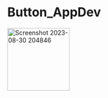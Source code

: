 # Button_AppDev
<img width="142" alt="Screenshot 2023-08-30 204846" src="https://github.com/cassiejc/Button_AppDev/assets/133578041/fa9d8a40-9d95-4770-8015-0b5b699ee463">
